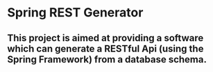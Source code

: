 # Spring REST Generator
## This project is aimed at providing a software which can generate a RESTful Api (using the Spring Framework) from a database schema.
